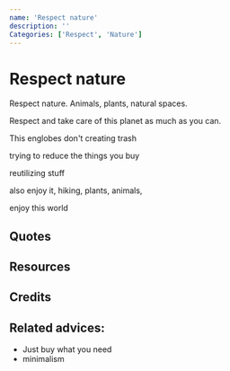 ```yaml
---
name: 'Respect nature'
description: ''
Categories: ['Respect', 'Nature']
---
```

# Respect nature

Respect nature. Animals, plants, natural spaces.

Respect and take care of this planet as much as you can.

This englobes don't creating trash

trying to reduce the things you buy

reutilizing stuff

also enjoy it, hiking, plants, animals,

enjoy this world

## Quotes

## Resources

## Credits

## Related advices:

- Just buy what you need
- minimalism
